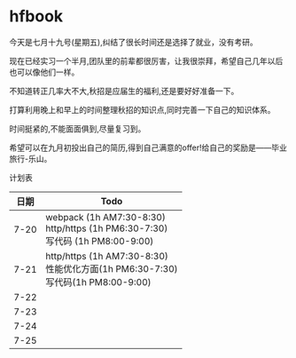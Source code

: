 # hfbook

今天是七月十九号(星期五),纠结了很长时间还是选择了就业，没有考研。

现在已经实习一个半月,团队里的前辈都很厉害，让我很崇拜，希望自己几年以后也可以像他们一样。

不知道转正几率大不大,秋招是应届生的福利,还是要好好准备一下。

打算利用晚上和早上的时间整理秋招的知识点,同时完善一下自己的知识体系。

时间挺紧的,不能面面俱到,尽量复习到。

希望可以在九月初投出自己的简历,得到自己满意的offer!给自己的奖励是——毕业旅行-乐山。



计划表

| 日期 | Todo                                                         |
| ---- | ------------------------------------------------------------ |
| 7-20 | webpack (1h AM7:30-8:30)<br />http/https (1h PM6:30-7:30)<br />写代码 (1h PM8:00-9:00) |
| 7-21 | http/https (1h AM7:30-8:30)<br />性能优化方面(1h PM6:30-7:30)<br />写代码(1h PM8:00-9:00) |
| 7-22 |                                                              |
| 7-23 |                                                              |
| 7-24 |                                                              |
| 7-25 |                                                              |

